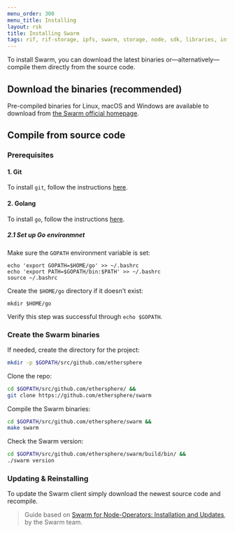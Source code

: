 ```yaml
---
menu_order: 300
menu_title: Installing
layout: rsk
title: Installing Swarm
tags: rif, rif-storage, ipfs, swarm, storage, node, sdk, libraries, infrastructure, protocols, mvp, design, rbtc, defi, decentralized, quick-start, guides, tutorial, networks, dapps, tools, rootstock, rsk, ethereum, smart-contracts, install, get-started, how-to, mainnet, testnet, contracts, wallets, web3, crypto
---
```


To install Swarm, you can download the latest binaries or—alternatively—compile them directly from the source code.


## Download the binaries (recommended)

Pre-compiled binaries for Linux, macOS and Windows are available to download from [the Swarm official homepage](https://swarm-gateways.net/bzz:/swarm.eth/downloads/).


## Compile from source code

### Prerequisites

#### 1. Git

To install `git`, follow the instructions [here](https://git-scm.com/downloads).

#### 2. Golang

To install `go`, follow the instructions [here](https://golang.org/doc/install).

##### 2.1 Set up Go environmnet

Make sure the `GOPATH` environment variable is set:

```shell
echo 'export GOPATH=$HOME/go' >> ~/.bashrc
echo 'export PATH=$GOPATH/bin:$PATH' >> ~/.bashrc
source ~/.bashrc
```

Create the `$HOME/go` directory if it doesn't exist:

```shell
mkdir $HOME/go
```

Verify this step was successful through `echo $GOPATH`.

### Create the Swarm binaries

If needed, create the directory for the project:

```sh
mkdir -p $GOPATH/src/github.com/ethersphere
```

Clone the repo:

```sh
cd $GOPATH/src/github.com/ethersphere/ &&
git clone https://github.com/ethersphere/swarm
```

Compile the Swarm binaries:

```sh
cd $GOPATH/src/github.com/ethersphere/swarm &&
make swarm
```

Check the Swarm version:

```sh
cd $GOPATH/src/github.com/ethersphere/swarm/build/bin/ &&
./swarm version
```

### Updating & Reinstalling

To update the Swarm client simply download the newest source code and recompile.


> Guide based on [Swarm for Node-Operators: Installation and Updates](https://swarm-guide.readthedocs.io/en/latest/node_operator.html#installation-and-updates), by the Swarm team.
